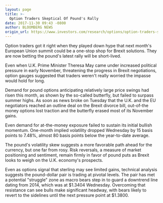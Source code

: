 ```yaml
---
layout: page
title: >-
  Option Traders Skeptical Of Pound's Rally
date: 2017-11-30 09:43 -0800
author: BLOOMBERG NEWS
origin_url: https://www.investors.com/research/options/option-traders-skeptical-of-pounds-rally/
---
```






Option traders got it right when they played down hype that next month's European Union summit could be a one-stop shop for Brexit solutions. They are now betting the pound's latest rally will be short-lived.


Even when U.K. Prime Minister Theresa May came under increased political pressure in early November, threatening the progress in Brexit negotiations, option gauges suggested that traders weren't really worried the impasse would hold for long.


Demand for pound options anticipating relatively large price swings had risen this month, as shown by the so-called butterfly, but failed to surpass summer highs. As soon as news broke on Tuesday that the U.K. and the EU negotiators reached an outline deal on the Brexit divorce bill, out-of-the money options lost traction and the butterfly erased most of its November gains.


Even demand for at-the-money exposure failed to sustain its initial bullish momentum. One-month implied volatility dropped Wednesday by 15 basis points to 7.48%, almost 80 basis points below the year-to-date average.


The pound's volatility skew suggests a more favorable path ahead for the currency, but one far from rosy. Risk reversals, a measure of market positioning and sentiment, remain firmly in favor of pound puts as Brexit looks to weigh on the U.K. economy's prospects.


Even as options signal that sterling may see limited gains, technical analysis suggests the pound-dollar pair is trading at pivotal levels. The pair has met a potential "struggle" zone as macro bears step in to guard a downtrend line dating from 2014, which was at $1.3404 Wednesday. Overcoming that resistance can see bulls make significant headway, with bears likely to revert to the sidelines until the next pressure point at $1.3800.




